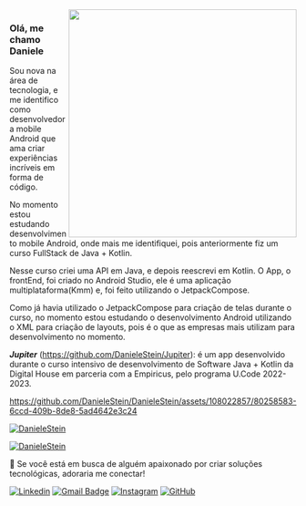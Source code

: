 <img src="https://raw.githubusercontent.com/MicaelliMedeiros/micaellimedeiros/master/image/computer-illustration.png" min-width="400px" max-width="400px" width="400px" align="right">

### Olá, me chamo Daniele
<p align="left"> 
  Sou nova na área de tecnologia, e me identifico como desenvolvedora mobile Android que ama criar 
  experiências incríveis em forma de código.
</p>
<p align="left">
  No momento estou estudando desenvolvimento mobile Android, onde mais me identifiquei, pois
  anteriormente fiz um curso FullStack de Java + Kotlin.
</p>
<p align="left">
  Nesse curso criei uma API em Java, e depois reescrevi em Kotlin. O App, o frontEnd, foi criado no Android Studio, ele
  é uma aplicação multiplataforma(Kmm) e, foi feito utilizando o JetpackCompose.
</p>
<p align="left">
  Como já havia utilizado o JetpackCompose para criação de telas durante o curso, no momento 
  estou estudando o desenvolvimento Android utilizando o XML para criação de layouts, pois é o que as empresas mais utilizam para desenvolvimento no momento. 
</p>

***Jupiter***
(https://github.com/DanieleStein/Jupiter): é um app desenvolvido durante o curso intensivo de desenvolvimento de Software Java + Kotlin da Digital House em parceria com a Empiricus, pelo programa U.Code 2022-2023.

https://github.com/DanieleStein/DanieleStein/assets/108022857/80258583-6ccd-409b-8de8-5ad4642e3c24

[![DanieleStein](https://github-readme-stats.vercel.app/api?username=DanieleStein&theme=radical)](https://github.com/anuraghazra/github-readme-stats)

[![DanieleStein](https://github-readme-stats.vercel.app/api/top-langs/?username=DanieleStein&hide=html&layout=compact&theme=radical)](https://github.com/anuraghazra/github-readme-stats)


<p align="left">
  💌 Se você está em busca de alguém apaixonado por criar soluções tecnológicas, adoraria me conectar!
</p>

[![Linkedin](https://img.shields.io/badge/-danieleastein-blue?style=flat-square&logo=Linkedin&logoColor=white&link=LINK-DO-SEU-LINKEDIN)](https://www.linkedin.com/in/danieleastein/)
[![Gmail Badge](https://img.shields.io/badge/-Gmail-FF0000?style=flat-square&labelColor=FF0000&logo=gmail&logoColor=white&link=LINK-DO-SEU-GMAIL)](mailto:danieleastein@gmail.com)
[![Instagram](https://img.shields.io/badge/-Instagram-DF0174?style=flat-square&labelColor=DF0174&logo=instagram&logoColor=white&link=LINK-DO-SEU-INSTAGRAM)](https://www.instagram.com/dani.astein/)
[![GitHub](https://img.shields.io/github/followers/DanieleStein?label=follow&style=social)](https://github.com/DanieleStein)

